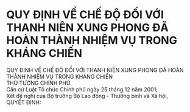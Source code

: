 # QUY ĐỊNH VỀ CHẾ ĐỘ ĐỐI VỚI THANH NIÊN XUNG PHONG ĐÃ HOÀN THÀNH NHIỆM VỤ TRONG KHÁNG CHIẾN

QUY ĐỊNH VỀ CHẾ ĐỘ ĐỐI VỚI THANH NIÊN XUNG PHONG ĐÃ HOÀN THÀNH NHIỆM VỤ TRONG KHÁNG CHIẾN  
THỦ TƯỚNG CHÍNH PHỦ  
Căn cứ Luật Tổ chức Chính phủ ngày 25 tháng 12 năm 2001;  
Xét đề nghị của Bộ trưởng Bộ Lao động - Thương binh và Xã hội,  
QUYẾT ĐỊNH: